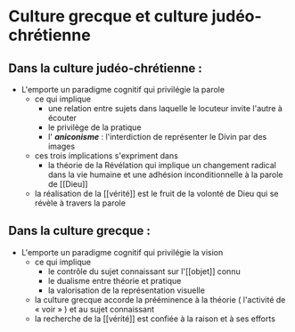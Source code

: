 # Culture grecque et culture judéo-chrétienne

## Dans la culture judéo-chrétienne :
- L'emporte un paradigme cognitif qui privilégie la parole
  - ce qui implique
    - une relation entre sujets dans laquelle le locuteur invite l'autre à écouter
    - le privilège de la pratique
    - l' ***aniconisme*** : l'interdiction de représenter le Divin par des images
  - ces trois implications s'expriment dans
    - la théorie de la Révélation qui implique un changement radical dans la vie humaine et une adhésion inconditionnelle à la parole de [[Dieu]]
  - la réalisation de la [[vérité]] est le fruit de la volonté de Dieu qui se révèle à travers la parole

## Dans la culture grecque :
- L'emporte un paradigme cognitif qui privilégie la vision
  - ce qui implique
    - le contrôle du sujet connaissant sur l'[[objet]] connu
    - le dualisme entre théorie et pratique
    - la valorisation de la représentation visuelle
  - la culture grecque accorde la prééminence à la théorie ( l'activité de « voir » ) et au sujet connaissant
  - la recherche de la [[vérité]] est confiée à la raison et à ses efforts